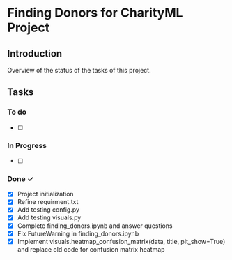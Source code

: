 # Finding Donors for CharityML Project

## Introduction

Overview of the status of the tasks of this project.

## Tasks


### To do

- [ ]

### In Progress

- [ ]

### Done ✓

- [x] Project initialization
- [x] Refine requirment.txt
- [x] Add testing config.py
- [x] Add testing visuals.py
- [x] Complete finding_donors.ipynb and answer questions
- [x] Fix FutureWarning in finding_donors.ipynb
- [x] Implement visuals.heatmap_confusion_matrix(data, title, plt_show=True) and replace old code for confusion matrix heatmap